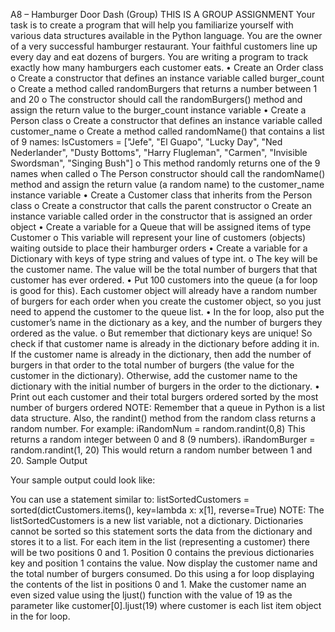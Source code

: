 A8 – Hamburger Door Dash (Group)
THIS IS A GROUP ASSIGNMENT
Your task is to create a program that will help you familiarize yourself with various data structures available in the Python language. 
You are the owner of a very successful hamburger restaurant. Your faithful customers line up every day and eat dozens of burgers. You are writing a program to track exactly how many hamburgers each customer eats. 
•	Create an Order class
o	Create a constructor that defines an instance variable called burger_count
o	Create a method called randomBurgers that returns a number between 1 and 20
o	The constructor should call the randomBurgers() method and assign the return value to the burger_count instance variable
•	Create a Person class
o	Create a constructor that defines an instance variable called customer_name
o	Create a method called randomName() that contains a list of 9 names:
        lsCustomers = ["Jefe", "El Guapo", "Lucky Day", "Ned Nederlander", "Dusty Bottoms", "Harry Flugleman", "Carmen", "Invisible Swordsman", "Singing Bush"]
o	This method randomly returns one of the 9 names when called
o	The Person constructor should call the randomName() method and assign the return value (a random name) to the customer_name instance variable
•	Create a Customer class that inherits from the Person class
o	Create a constructor that calls the parent constructor
o	Create an instance variable called order in the constructor that is assigned an order object
•	Create a variable for a Queue that will be assigned items of type Customer 
o	This variable will represent your line of customers (objects) waiting outside to place their hamburger orders
•	Create a variable for a Dictionary with keys of type string and values of type int.
o	The key will be the customer name. The value will be the total number of burgers that that customer has ever ordered.
•	Put 100 customers into the queue (a for loop is good for this). Each customer object will already have a random number of burgers for each order when you create the customer object, so you just need to append the customer to the queue list.
•	In the for loop, also put the customer’s name in the dictionary as a key, and the number of burgers they ordered as the value.
o	But remember that dictionary keys are unique! So check if that customer name is already in the dictionary before adding it in. If the customer name is already in the dictionary, then add the number of burgers in that order to the total number of burgers (the value for the customer in the dictionary). Otherwise, add the customer name to the dictionary with the initial number of burgers in the order to the dictionary.
•	Print out each customer and their total burgers ordered sorted by the most number of burgers ordered
NOTE: Remember that a queue in Python is a list data structure. Also, the randint() method from the random class returns a random number. For example:
iRandomNum = random.randint(0,8)
This returns a random integer between 0 and 8 (9 numbers).
iRandomBurger = random.randint(1, 20)
This would return a random number between 1 and 20.
Sample Output 

Your sample output could look like:

 
You can use a statement similar to: listSortedCustomers = sorted(dictCustomers.items(), key=lambda x: x[1], reverse=True) 
NOTE: The listSortedCustomers is a new list variable, not a dictionary. Dictionaries cannot be sorted so this statement sorts the data from the dictionary and stores it to a list. For each item in the list (representing a customer) there will be two positions 0 and 1. Position 0 contains the previous dictionaries key and position 1 contains the value. 
Now display the customer name and the total number of burgers consumed. Do this using a for loop displaying the contents of the list in positions 0 and 1. 
Make the customer name an even sized value using the ljust() function with the value of 
19 as the parameter like customer[0].ljust(19) where customer is each list item object in the for loop.